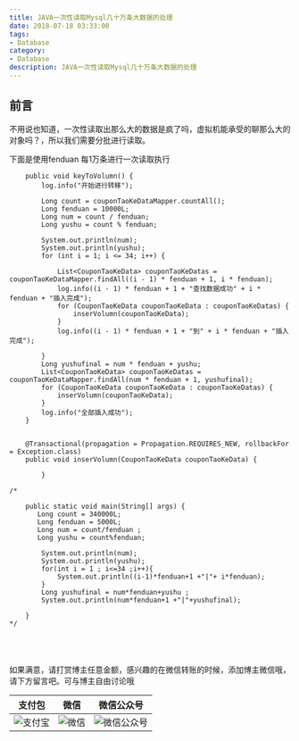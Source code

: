```yaml
---
title: JAVA一次性读取Mysql几十万条大数据的处理
date: 2018-07-18 03:33:00
tags: 
- Database
category: 
- Database
description: JAVA一次性读取Mysql几十万条大数据的处理
---
```

<!-- image url 
https://raw.githubusercontent.com/HealerJean123/HealerJean123.github.io/master/blogImages
　　首行缩进
<font color="red">  </font>
-->

## 前言

不用说也知道，一次性读取出那么大的数据是疯了吗，虚拟机能承受的聊那么大的对象吗？，所以我们需要分批进行读取。


下面是使用fenduan 每1万条进行一次读取执行

```
    public void keyToVolumn() {
        log.info("开始进行转移");

        Long count = couponTaoKeDataMapper.countAll();
        Long fenduan = 10000L;
        Long num = count / fenduan;
        Long yushu = count % fenduan;

        System.out.println(num);
        System.out.println(yushu);
        for (int i = 1; i <= 34; i++) {

            List<CouponTaoKeData> couponTaoKeDatas = couponTaoKeDataMapper.findAll((i - 1) * fenduan + 1, i * fenduan);
            log.info((i - 1) * fenduan + 1 + "查找数据成功" + i * fenduan + "插入完成");
            for (CouponTaoKeData couponTaoKeData : couponTaoKeDatas) {
                inserVolumn(couponTaoKeData);
            }
            log.info((i - 1) * fenduan + 1 + "到" + i * fenduan + "插入完成");

        }
        Long yushufinal = num * fenduan + yushu;
        List<CouponTaoKeData> couponTaoKeDatas = couponTaoKeDataMapper.findAll(num * fenduan + 1, yushufinal);
        for (CouponTaoKeData couponTaoKeData : couponTaoKeDatas) {
            inserVolumn(couponTaoKeData);
        }
        log.info("全部插入成功");
    }


    @Transactional(propagation = Propagation.REQUIRES_NEW, rollbackFor = Exception.class)
    public void inserVolumn(CouponTaoKeData couponTaoKeData) {
        
        }

/*

    public static void main(String[] args) {
       Long count = 340000L;
       Long fenduan = 5000L;
       Long num = count/fenduan ;
       Long yushu = count%fenduan;

        System.out.println(num);
        System.out.println(yushu);
        for(int i = 1 ; i<=34 ;i++){
            System.out.println((i-1)*fenduan+1 +"|"+ i*fenduan);
        }
        Long yushufinal = num*fenduan+yushu ;
        System.out.println(num*fenduan+1 +"|"+yushufinal);

    }
*/

```



<br/><br/><br/>
如果满意，请打赏博主任意金额，感兴趣的在微信转账的时候，添加博主微信哦， 请下方留言吧。可与博主自由讨论哦

|支付包 | 微信|微信公众号|
|:-------:|:-------:|:------:|
|![支付宝](https://raw.githubusercontent.com/HealerJean123/HealerJean123.github.io/master/assets/img/tctip/alpay.jpg) | ![微信](https://raw.githubusercontent.com/HealerJean123/HealerJean123.github.io/master/assets/img/tctip/weixin.jpg)|![微信公众号](https://raw.githubusercontent.com/HealerJean123/HealerJean123.github.io/master/assets/img/my/qrcode_for_gh_a23c07a2da9e_258.jpg)|




<!-- Gitalk 评论 start  -->

<link rel="stylesheet" href="https://unpkg.com/gitalk/dist/gitalk.css">
<script src="https://unpkg.com/gitalk@latest/dist/gitalk.min.js"></script> 
<div id="gitalk-container"></div>    
 <script type="text/javascript">
    var gitalk = new Gitalk({
		clientID: `1d164cd85549874d0e3a`,
		clientSecret: `527c3d223d1e6608953e835b547061037d140355`,
		repo: `HealerJean123.github.io`,
		owner: 'HealerJean123',
		admin: ['HealerJean123'],
		id: 'eip3IOA0Vo5gClkz',
    });
    gitalk.render('gitalk-container');
</script> 

<!-- Gitalk end -->

